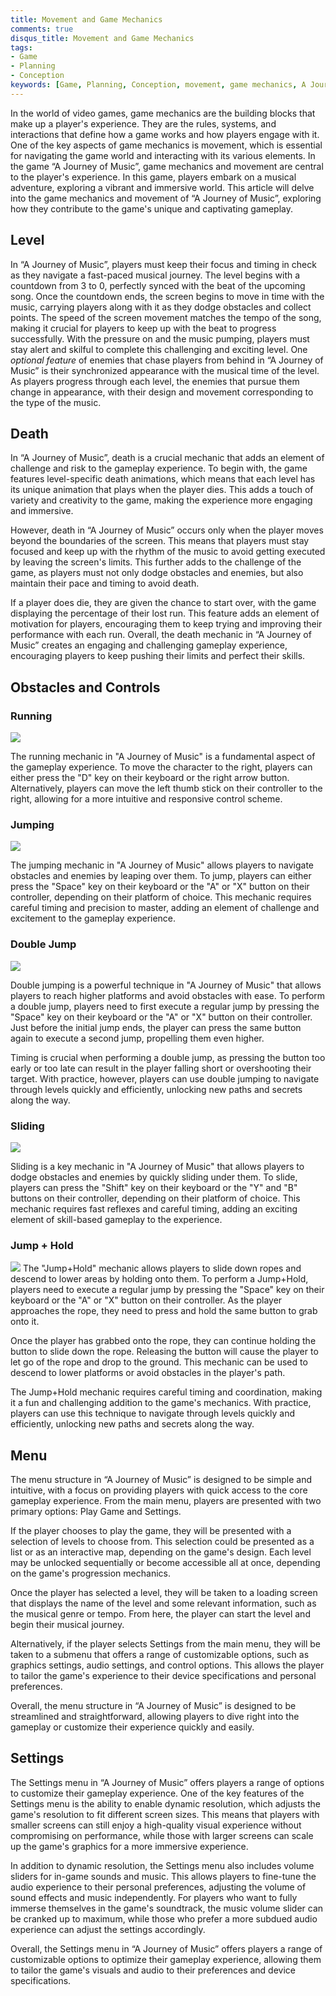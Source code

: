 ```yaml
---
title: Movement and Game Mechanics
comments: true
disqus_title: Movement and Game Mechanics
tags:
- Game
- Planning
- Conception
keywords: [Game, Planning, Conception, movement, game mechanics, A Journey of Music, level, enemies, death, obstacles, controls, running, jumping, double jump, sliding, jump+hold]
---
```

In the world of video games, game mechanics are the building blocks that make up a player's experience. They are the rules, systems, and interactions that define how a game works and how players engage with it. One of the key aspects of game mechanics is movement, which is essential for navigating the game world and interacting with its various elements. In the game “A Journey of Music”, game mechanics and movement are central to the player's experience. In this game, players embark on a musical adventure, exploring a vibrant and immersive world. This article will delve into the game mechanics and movement of “A Journey of Music”, exploring how they contribute to the game's unique and captivating gameplay.

## Level
In “A Journey of Music”, players must keep their focus and timing in check as they navigate a fast-paced musical journey. The level begins with a countdown from 3 to 0, perfectly synced with the beat of the upcoming song. Once the countdown ends, the screen begins to move in time with the music, carrying players along with it as they dodge obstacles and collect points. The speed of the screen movement matches the tempo of the song, making it crucial for players to keep up with the beat to progress successfully. With the pressure on and the music pumping, players must stay alert and skilful to complete this challenging and exciting level.
One *optional feature* of enemies that chase players from behind in “A Journey of Music” is their synchronized appearance with the musical time of the level. As players progress through each level, the enemies that pursue them change in appearance, with their design and movement corresponding to the type of the music.

## Death
In “A Journey of Music”, death is a crucial mechanic that adds an element of challenge and risk to the gameplay experience. To begin with, the game features level-specific death animations, which means that each level has its unique animation that plays when the player dies. This adds a touch of variety and creativity to the game, making the experience more engaging and immersive.

However, death in “A Journey of Music” occurs only when the player moves beyond the boundaries of the screen. This means that players must stay focused and keep up with the rhythm of the music to avoid getting executed by leaving the screen's limits. This further adds to the challenge of the game, as players must not only dodge obstacles and enemies, but also maintain their pace and timing to avoid death.

If a player does die, they are given the chance to start over, with the game displaying the percentage of their lost run. This feature adds an element of motivation for players, encouraging them to keep trying and improving their performance with each run. Overall, the death mechanic in “A Journey of Music” creates an engaging and challenging gameplay experience, encouraging players to keep pushing their limits and perfect their skills.

## Obstacles and Controls

### Running

![](notes/images/Running.webp)

The running mechanic in "A Journey of Music" is a fundamental aspect of the gameplay experience. To move the character to the right, players can either press the "D" key on their keyboard or the right arrow button. Alternatively, players can move the left thumb stick on their controller to the right, allowing for a more intuitive and responsive control scheme.

### Jumping

![](notes/images/SingleJump.webp)

The jumping mechanic in "A Journey of Music" allows players to navigate obstacles and enemies by leaping over them. To jump, players can either press the "Space" key on their keyboard or the "A" or "X" button on their controller, depending on their platform of choice. This mechanic requires careful timing and precision to master, adding an element of challenge and excitement to the gameplay experience.

### Double Jump

![](notes/images/DoubleJump.webp)

Double jumping is a powerful technique in "A Journey of Music" that allows players to reach higher platforms and avoid obstacles with ease. To perform a double jump, players need to first execute a regular jump by pressing the "Space" key on their keyboard or the "A" or "X" button on their controller. Just before the initial jump ends, the player can press the same button again to execute a second jump, propelling them even higher.

Timing is crucial when performing a double jump, as pressing the button too early or too late can result in the player falling short or overshooting their target. With practice, however, players can use double jumping to navigate through levels quickly and efficiently, unlocking new paths and secrets along the way.

### Sliding

![](notes/images/Sliding.webp)

Sliding is a key mechanic in "A Journey of Music" that allows players to dodge obstacles and enemies by quickly sliding under them. To slide, players can press the "Shift" key on their keyboard or the "Y" and "B" buttons on their controller, depending on their platform of choice. This mechanic requires fast reflexes and careful timing, adding an exciting element of skill-based gameplay to the experience.

### Jump + Hold

![](notes/images/JumpHold.webp)
The "Jump+Hold" mechanic allows players to slide down ropes and descend to lower areas by holding onto them. To perform a Jump+Hold, players need to execute a regular jump by pressing the "Space" key on their keyboard or the "A" or "X" button on their controller. As the player approaches the rope, they need to press and hold the same button to grab onto it.

Once the player has grabbed onto the rope, they can continue holding the button to slide down the rope. Releasing the button will cause the player to let go of the rope and drop to the ground. This mechanic can be used to descend to lower platforms or avoid obstacles in the player's path.

The Jump+Hold mechanic requires careful timing and coordination, making it a fun and challenging addition to the game's mechanics. With practice, players can use this technique to navigate through levels quickly and efficiently, unlocking new paths and secrets along the way.

## Menu
The menu structure in “A Journey of Music” is designed to be simple and intuitive, with a focus on providing players with quick access to the core gameplay experience. From the main menu, players are presented with two primary options: Play Game and Settings.

If the player chooses to play the game, they will be presented with a selection of levels to choose from. This selection could be presented as a list or as an interactive map, depending on the game's design. Each level may be unlocked sequentially or become accessible all at once, depending on the game's progression mechanics.

Once the player has selected a level, they will be taken to a loading screen that displays the name of the level and some relevant information, such as the musical genre or tempo. From here, the player can start the level and begin their musical journey.

Alternatively, if the player selects Settings from the main menu, they will be taken to a submenu that offers a range of customizable options, such as graphics settings, audio settings, and control options. This allows the player to tailor the game's experience to their device specifications and personal preferences.

Overall, the menu structure in “A Journey of Music” is designed to be streamlined and straightforward, allowing players to dive right into the gameplay or customize their experience quickly and easily.

## Settings
The Settings menu in “A Journey of Music” offers players a range of options to customize their gameplay experience. One of the key features of the Settings menu is the ability to enable dynamic resolution, which adjusts the game's resolution to fit different screen sizes. This means that players with smaller screens can still enjoy a high-quality visual experience without compromising on performance, while those with larger screens can scale up the game's graphics for a more immersive experience.

In addition to dynamic resolution, the Settings menu also includes volume sliders for in-game sounds and music. This allows players to fine-tune the audio experience to their personal preferences, adjusting the volume of sound effects and music independently. For players who want to fully immerse themselves in the game's soundtrack, the music volume slider can be cranked up to maximum, while those who prefer a more subdued audio experience can adjust the settings accordingly.

Overall, the Settings menu in “A Journey of Music” offers players a range of customizable options to optimize their gameplay experience, allowing them to tailor the game's visuals and audio to their preferences and device specifications.
